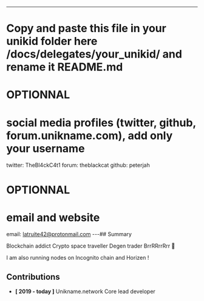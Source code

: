 ---
# Copy and paste this file in your unikid folder here /docs/delegates/your_unikid/ and rename it README.md

# OPTIONNAL
# social media profiles (twitter, github, forum.unikname.com), add only your username
twitter: TheBl4ckC4t1
forum: theblackcat
github: peterjah

# OPTIONNAL
# email and website
email: latruite42@protonmail.com
---## Summary

<!-- introduce yourself in a few lines -->

Blockchain addict
Crypto space traveller
Degen trader
BrrRRrrRrr 🤑

I am also running nodes on Incognito chain and Horizen !

## Contributions

<!-- detail your contributions -->

- **[ 2019 - today ]** Unikname.network Core lead developer
